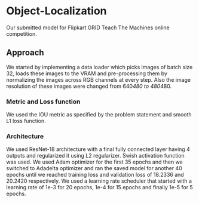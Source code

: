 # Object-Localization
Our submitted model for Flipkart GRID Teach The Machines online competition. 

## Approach
We started by implementing a data loader which picks images of batch size 32, loads these images to the VRAM and pre-processing them by normalizing the images across RGB channels at every step. Also the image resolution of these images were changed from 640*480 to 480*480.

### Metric and Loss function
We used the IOU metric as specified by the problem statement and smooth L1 loss function.

### Architecture
We used ResNet-18 architecture with a final fully connected layer having 4 outputs and regularized it using L2 regularizer. Swish activation function was used. We used Adam optimizer for the first 35 epochs and then we switched to Adadelta optimizer and ran the saved model for another 40 epochs until we reached training loss and validation loss of 18.2336 and 20.2420 respectively. We used a learning rate scheduler that started with a learning rate of 1e-3 for 20 epochs, 1e-4 for 15 epochs and finally 1e-5 for 5 epochs.  

